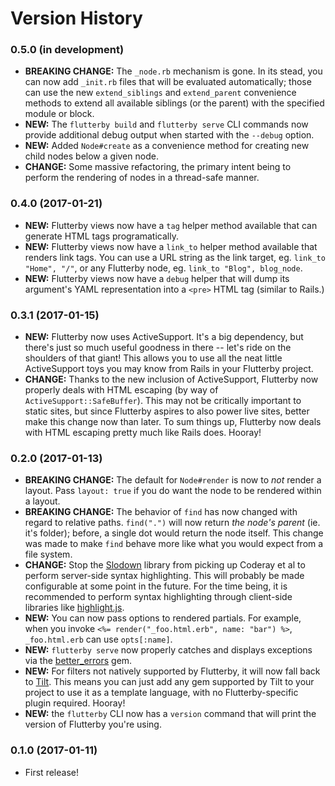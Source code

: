 # Version History

### 0.5.0 (in development)

- **BREAKING CHANGE:** The `_node.rb` mechanism is gone. In its stead, you can now add `_init.rb` files that will be evaluated automatically; those can use the new `extend_siblings` and `extend_parent` convenience methods to extend all available siblings (or the parent) with the specified module or block.
- **NEW:** The `flutterby build` and `flutterby serve` CLI commands now provide additional debug output when started with the `--debug` option.
- **NEW:** Added `Node#create` as a convenience method for creating new child nodes below a given node.
- **CHANGE:** Some massive refactoring, the primary intent being to perform the rendering of nodes in a thread-safe manner.


### 0.4.0 (2017-01-21)

- **NEW:** Flutterby views now have a `tag` helper method available that can generate HTML tags programatically.
- **NEW:** Flutterby views now have a `link_to` helper method available that renders link tags. You can use a URL string as the link target, eg. `link_to "Home", "/"`, or any Flutterby node, eg. `link_to "Blog", blog_node`.
- **NEW:** Flutterby views now have a `debug` helper that will dump its argument's YAML representation into a `<pre>` HTML tag (similar to Rails.)


### 0.3.1 (2017-01-15)

- **NEW:** Flutterby now uses ActiveSupport. It's a big dependency, but there's just so much useful goodness in there -- let's ride on the shoulders of that giant! This allows you to use all the neat little ActiveSupport toys you may know from Rails in your Flutterby project.
- **CHANGE:** Thanks to the new inclusion of ActiveSupport, Flutterby now properly deals with HTML escaping (by way of `ActiveSupport::SafeBuffer`). This may not be critically important to static sites, but since Flutterby aspires to also power live sites, better make this change now than later. To sum things up, Flutterby now deals with HTML escaping pretty much like Rails does. Hooray!


### 0.2.0 (2017-01-13)

- **BREAKING CHANGE:** The default for `Node#render` is now to _not_ render a layout. Pass `layout: true` if you do want the node to be rendered within a layout.
- **BREAKING CHANGE:** The behavior of `find` has now changed with regard to relative paths. `find(".")` will now return _the node's parent_ (ie. it's folder); before, a single dot would return the node itself. This change was made to make `find` behave more like what you would expect from a file system.
- **CHANGE:** Stop the [Slodown] library from picking up Coderay et al to perform server-side syntax highlighting. This will probably be made configurable at some point in the future. For the time being, it is recommended to perform syntax highlighting through client-side libraries like [highlight.js].
- **NEW:** You can now pass options to rendered partials. For example, when you invoke `<%= render("_foo.html.erb", name: "bar") %>`, `_foo.html.erb` can use `opts[:name]`.
- **NEW:** `flutterby serve` now properly catches and displays exceptions via the [better_errors](https://github.com/charliesome/better_errors) gem.
- **NEW:** For filters not natively supported by Flutterby, it will now fall back to [Tilt]. This means you can just add any gem supported by Tilt to your project to use it as a template language, with no Flutterby-specific plugin required. Hooray!
- **NEW:** the `flutterby` CLI now has a `version` command that will print the version of Flutterby you're using.


### 0.1.0 (2017-01-11)

- First release!




[Tilt]: https://github.com/rtomayko/tilt
[Slodown]: http://github.com/hmans/slodown
[highlight.js]: https://highlightjs.org/
